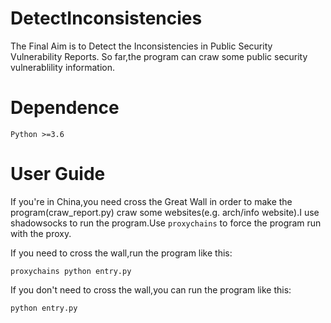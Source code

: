 # DetectInconsistencies
The Final Aim is to Detect the Inconsistencies in Public Security Vulnerability Reports.
So far,the program can craw some public security vulnerablility information. 

# Dependence
    Python >=3.6
# User Guide
If you're in China,you need cross the Great Wall in order to make the program(craw_report.py) craw some websites(e.g. arch/info website).I use shadowsocks to run the program.Use `proxychains` to force the program run with the proxy.

If you need to cross the wall,run the program like this:

    proxychains python entry.py

If you don't need to cross the wall,you can run the program like this:  
    
    python entry.py